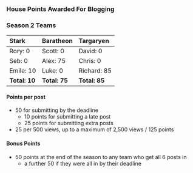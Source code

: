 ### House Points Awarded For Blogging

### Season 2 Teams

| Stark | Baratheon | Targaryen |
| :--- | :----- | :---------------- |
| Rory: 0 | Scott: 0 | David: 0 |
| Seb: 0 | Alex: 75 | Chris: 0 |
| Emile: 10 | Luke: 0 | Richard: 85 |
| **Total: 10** | **Total: 75** | **Total: 85** |

#### Points per post
  - 50 for submitting by the deadline
    - 10 points for submitting a late post
    - 25 points for submitting extra posts
  - 25 per 500 views, up to a maximum of 2,500 views / 125 points

#### Bonus Points
  - 50 points at the end of the season to any team who get all 6 posts in
    - a further 50 if they were all in by their deadline

